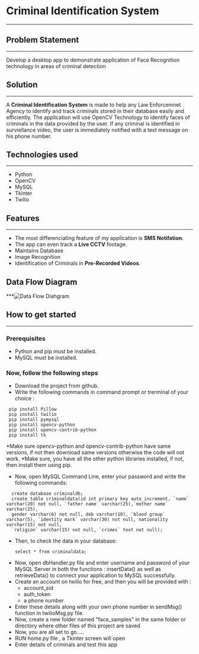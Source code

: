 # Criminal Identification System
***
## Problem Statement
***
Develop a desktop app to demonstrate application of Face Recognition technology in areas of criminal detection

## Solution
***
A **Criminal Identification System** is made to help any Law Enforcemnet Agency to identify and track criminals stored in their database easily and efficiently.
The application will use OpenCV Technology to identify faces of criminals in the data provided by the user. If any criminal is identified in surviellance video, the user is immediately notified with a text message on his phone number.

## Technologies used
***
- Python
- OpenCV
- MySQL
- Tkinter
- Twilio

## Features
***
- The most differenciating feature of my application is **SMS Notifation**.
- The app can even track a **Live CCTV** footage.
- Maintains Database
- Image Recognition
- Identification of Criminals in **Pre-Recorded Videos**.

## Data Flow Diagram
***![Data Flow Diahgram](https://user-images.githubusercontent.com/69694356/171285517-82c94401-b59d-4061-9df6-333dd3d8ac01.png)

## How to get started
***
### Prerequisites
- Python and pip must be installed.
- MySQL must be installed.

### Now, follow the following steps
- Download the project from github.
- Write the following commands in command prompt or trerminal of your choice :
 ```
  pip install Pillow
  pip install twilio
  pip install pymysql
  pip install opencv-python
  pip install opencv-contrib-python
  pip install tk
```
  *Make sure opencv-python and opencv-contrib-python have same versions, if not then download same versions otherwise the code will not work.
  *Make sure, you have all the other python libraries installed, if not, then install them using pip.
- Now, open MySQL Command Line, enter your password and write the following commands:
```
  create database criminaldb;
  create table criminaldata(id int primary key auto_increment, `name` varchar(20) not null, `father name` varchar(25),`mother name` varchar(25),
  gender varchar(6) not null, dob varchar(10), `blood group` varchar(5), `identity mark` varchar(30) not null, nationality varchar(15) not null,
  `religion` varchar(15) not null, `crimes` text not null);
```
- Then, to check the data in your database: 
  ```
  select * from criminaldata;
  ```
- Now, open dbHandler.py file and enter username and password of your MySQL Server in both the functions : insertData() as well as retrieveData() to connect your application to MySQL successfully.
- Create an account on twilio for free, and then you will be provided with : 
  - account_sid
  - auth_token
  - a phone number
- Enter these details along with your own phone number in sendMsg() function in twilioMsg.py file.
- Now, create a new folder named "face_samples" in the same folder or directory where other files of this project are saved
- Now, you are all set to go..... 
- RUN home.py file , a Tkinter screen will open
- Enter details of criminals and test this app
 

